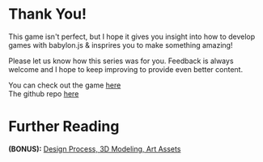 # Thank You!
This game isn't perfect, but I hope it gives you insight into how to develop games with babylon.js & insprires you to make something amazing!

Please let us know how this series was for you. Feedback is always welcome and I hope to keep improving to provide even better content.

You can check out the game [here](capucat.github.io/summers-festival)  
The github repo [here]()

# Further Reading
**(BONUS):** [Design Process, 3D Modeling, Art Assets](/how_to/page19)